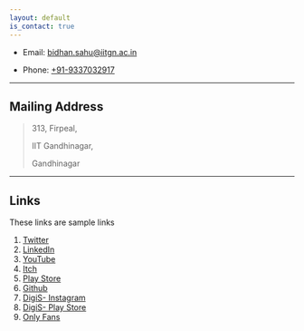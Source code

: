 ```yaml
---
layout: default
is_contact: true
---
```


* Email: [bidhan.sahu@iitgn.ac.in](mailto:bidhan.sahu@iitgn.ac.in)

* Phone: [+91-9337032917](tel:+91-9337032917)

---

## Mailing Address

> 313, Firpeal,
>
> IIT Gandhinagar, 
>
> Gandhinagar
> 
---

## Links

These links are sample links

1. [Twitter](https://twitter.com/AniketRajnish)
2. [LinkedIn](https://www.linkedin.com/in/makrawtf/)
4. [YouTube](https://www.youtube.com/c/makra2077/featured)
5. [Itch](https://makra.itch.io/)
6. [Play Store](https://play.google.com/store/apps/dev?id=7545721879938982945)
7. [Github](https://github.com/aniketrajnish)
8. [DigiS- Instagram](https://www.instagram.com/digis_iitgn/)
9. [DigiS- Play Store](https://play.google.com/store/apps/developer?id=DigiS+IIT+Gandhinagar)
10. [Only Fans](https://www.youtube.com/watch?v=dQw4w9WgXcQ)


